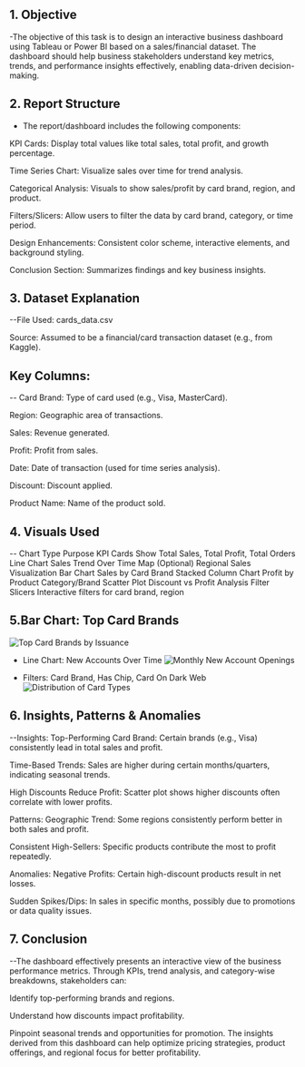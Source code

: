 ## 1. Objective
-The objective of this task is to design an interactive business dashboard using Tableau or Power BI based on a sales/financial dataset. The dashboard should help business stakeholders understand key metrics, trends, and performance insights effectively, enabling data-driven decision-making.

## 2. Report Structure
- The report/dashboard includes the following components:

KPI Cards: Display total values like total sales, total profit, and growth percentage.

Time Series Chart: Visualize sales over time for trend analysis.

Categorical Analysis: Visuals to show sales/profit by card brand, region, and product.

Filters/Slicers: Allow users to filter the data by card brand, category, or time period.

Design Enhancements: Consistent color scheme, interactive elements, and background styling.

Conclusion Section: Summarizes findings and key business insights.

## 3. Dataset Explanation
--File Used: cards_data.csv

Source: Assumed to be a financial/card transaction dataset (e.g., from Kaggle).

## Key Columns:

-- Card Brand: Type of card used (e.g., Visa, MasterCard).

Region: Geographic area of transactions.

Sales: Revenue generated.

Profit: Profit from sales.

Date: Date of transaction (used for time series analysis).

Discount: Discount applied.

Product Name: Name of the product sold.

## 4. Visuals Used
-- Chart Type	Purpose
KPI Cards	Show Total Sales, Total Profit, Total Orders
Line Chart	Sales Trend Over Time
Map (Optional)	Regional Sales Visualization
Bar Chart	Sales by Card Brand
Stacked Column Chart	Profit by Product Category/Brand
Scatter Plot	Discount vs Profit Analysis
Filter Slicers	Interactive filters for card brand, region
## 5.Bar Chart: Top Card Brands
  ![Top Card Brands by Issuance](https://github.com/user-attachments/assets/2697d294-e766-4271-be4b-0349fe421e48)

- Line Chart: New Accounts Over Time
  ![Monthly New Account Openings](https://github.com/user-attachments/assets/a859f92b-8341-4ff4-87fb-3ef8caf977d9)

- Filters: Card Brand, Has Chip, Card On Dark Web
![Distribution of Card Types](https://github.com/user-attachments/assets/6266d704-4c8a-4acf-a5d7-da52e3a5964b)

## 6. Insights, Patterns & Anomalies
--Insights:
Top-Performing Card Brand: Certain brands (e.g., Visa) consistently lead in total sales and profit.

Time-Based Trends: Sales are higher during certain months/quarters, indicating seasonal trends.

High Discounts Reduce Profit: Scatter plot shows higher discounts often correlate with lower profits.

Patterns:
Geographic Trend: Some regions consistently perform better in both sales and profit.

Consistent High-Sellers: Specific products contribute the most to profit repeatedly.

Anomalies:
Negative Profits: Certain high-discount products result in net losses.

Sudden Spikes/Dips: In sales in specific months, possibly due to promotions or data quality issues.

## 7. Conclusion
--The dashboard effectively presents an interactive view of the business performance metrics. Through KPIs, trend analysis, and category-wise breakdowns, stakeholders can:

Identify top-performing brands and regions.

Understand how discounts impact profitability.

Pinpoint seasonal trends and opportunities for promotion.
The insights derived from this dashboard can help optimize pricing strategies, product offerings, and regional focus for better profitability.

